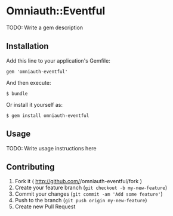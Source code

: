 # Omniauth::Eventful

TODO: Write a gem description

## Installation

Add this line to your application's Gemfile:

    gem 'omniauth-eventful'

And then execute:

    $ bundle

Or install it yourself as:

    $ gem install omniauth-eventful

## Usage

TODO: Write usage instructions here

## Contributing

1. Fork it ( http://github.com/<my-github-username>/omniauth-eventful/fork )
2. Create your feature branch (`git checkout -b my-new-feature`)
3. Commit your changes (`git commit -am 'Add some feature'`)
4. Push to the branch (`git push origin my-new-feature`)
5. Create new Pull Request
